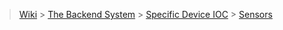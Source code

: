 > [Wiki](Home) > [The Backend System](The-Backend-System) > [Specific Device IOC](Specific-Device-IOC) > [Sensors](Sensors)